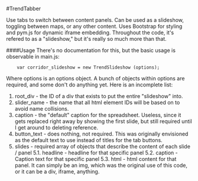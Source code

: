 #TrendTabber

Use tabs to switch between content panels. Can be used as a slideshow, toggling between maps, or any other content. Uses Bootstrap for styling and pym.js for dynamic iframe embedding. Throughout the code, it's refered to as a "slideshow," but it's really so much more than that.

####Usage
There's no documentation for this, but the basic usage is observable in main.js:
		
		var corridor_slideshow = new TrendSlideshow (options);

Where options is an options object. A bunch of objects within options are required, and some don't do anything yet. Here is an incomplete list:

1. root_div - the ID of a div that exists to put the entire "slideshow" into.
2. slider_name - the name that all html element IDs will be based on to avoid name collisions.
3. caption - the "default" caption for the spreadsheet. Useless, since it gets replaced right away by showing the first slide, but still required until I get around to deleting reference.
4. button_text - does nothing, not required. This was originally envisioned as the default text to use instead of titles for the tab buttons.
5. slides - required array of objects that describe the content of each slide / panel
	5.1. headline - headline for that specific panel
	5.2. caption - Caption text for that specific panel
	5.3. html - html content for that panel. It can simply be an img, which was the original use of this code, or it can be a div, iframe, anything.